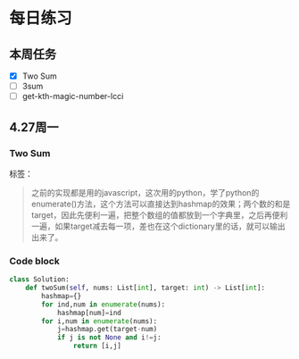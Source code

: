 # 每日练习
## 本周任务
- [x] Two Sum
- [ ] 3sum
- [ ] get-kth-magic-number-lcci
##  4.27周一
### Two Sum
标签：
> 之前的实现都是用的javascript，这次用的python，学了python的enumerate()方法，这个方法可以直接达到hashmap的效果；两个数的和是target，因此先便利一遍，把整个数组的值都放到一个字典里，之后再便利一遍，如果target减去每一项，差也在这个dictionary里的话，就可以输出出来了。
### Code block
``` python
class Solution:
    def twoSum(self, nums: List[int], target: int) -> List[int]:
        hashmap={}
        for ind,num in enumerate(nums):
            hashmap[num]=ind
        for i,num in enumerate(nums):
            j=hashmap.get(target-num)
            if j is not None and i!=j:
                return [i,j]
```
